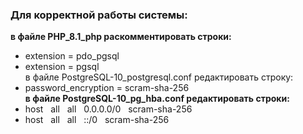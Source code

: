 ### Для корректной работы системы: # 
**в файле PHP_8.1_php раскомментировать строки:**
- extension = pdo_pgsql
- extension = pgsql\
в файле PostgreSQL-10_postgresql.conf редактировать строку:
- password_encryption = scram-sha-256\
**в файле PostgreSQL-10_pg_hba.conf редактировать строки:**
- host &nbsp; all &nbsp; all &nbsp; 0.0.0.0/0 &nbsp; scram-sha-256
- host &nbsp; all &nbsp; all &nbsp; ::/0 &nbsp; scram-sha-256
